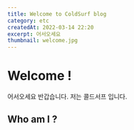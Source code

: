 ```yaml
---
title: Welcome to ColdSurf blog
category: etc
createdAt: 2022-03-14 22:20
excerpt: 어서오세요
thumbnail: welcome.jpg
---
```

# Welcome !
어서오세요 반갑습니다.
저는 콜드서프 입니다.

## Who am I ?